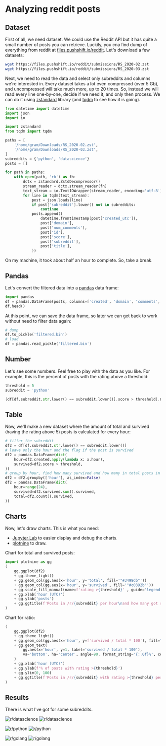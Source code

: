 # Analyzing reddit posts

## Dataset

First of all, we need dataset. We could use the Reddit API but it has quite a small number of posts you can retrieve. Luckily, you cna find dump of everything from reddit at [files.pushshift.io/reddit](https://files.pushshift.io/reddit/). Let's download a few datasets:

```bash
wget https://files.pushshift.io/reddit/submissions/RS_2020-02.zst
wget https://files.pushshift.io/reddit/submissions/RS_2020-03.zst
```

Next, we need to read the data and select only subreddits and columns we're interested in. Every dataset takes a lot even compressed (over 5 Gb), and uncompressed will take much more, up to 20 times. So, instead we will read every line one-by-one, decide if we need it, and only then process. We can do it using [zstandard](https://pypi.org/project/zstandard/) library (and [tqdm](https://tqdm.github.io/) to see how it is going).

```python
from datetime import datetime
import json
import io

import zstandard
from tqdm import tqdm

paths = [
    '/home/gram/Downloads/RS_2020-02.zst',
    '/home/gram/Downloads/RS_2020-03.zst',
]
subreddits = {'python', 'datascience'}
posts = []

for path in paths:
    with open(path, 'rb') as fh:
        dctx = zstandard.ZstdDecompressor()
        stream_reader = dctx.stream_reader(fh)
        text_stream = io.TextIOWrapper(stream_reader, encoding='utf-8')
        for line in tqdm(text_stream):
            post = json.loads(line)
            if post['subreddit'].lower() not in subreddits:
                continue
            posts.append((
                datetime.fromtimestamp(post['created_utc']),
                post['domain'],
                post['num_comments'],
                post['id'],
                post['score'],
                post['subreddit'],
                post['title'],
            ))
```

On my machine, it took about half an hour to complete. So, take a break.

## Pandas

Let's convert the filtered data into a [pandas](https://pandas.pydata.org/) data frame:

```python
import pandas
df = pandas.DataFrame(posts, columns=['created', 'domain', 'comments', 'id', 'score', 'subreddit', 'title'])
df.head()
```

At this point, we can save the data frame, so later we can get back to work without need to filter data again:

```python
# dump
df.to_pickle('filtered.bin')
# load
df = pandas.read_pickle('filtered.bin')
```

## Number

Let's see some numbers. Feel free to play with the data as you like. For example, this is the percent of posts with the rating above a threshold:

```python
threshold = 5
subreddit = 'python'

(df[df.subreddit.str.lower() == subreddit.lower()].score > threshold).mean()
```

## Table

Now, we'll make a new dataset where the amount of total and survived (having the rating above 5) posts is calculated for every hour:

```python
# filter the subreddit
df2 = df[df.subreddit.str.lower() == subreddit.lower()]
# leave only the hour and the flag if the post is survived
df2 = pandas.DataFrame(dict(
    hour=df2.created.apply(lambda x: x.hour),
    survived=df2.score > threshold,
))
# group by hour, find how many survived and how many in total posts in every hour
df2 = df2.groupby(['hour'], as_index=False)
df2 = pandas.DataFrame(dict(
    hour=range(24),
    survived=df2.survived.sum().survived,
    total=df2.count().survived,
))
```

## Charts

Now, let's draw charts. This is what you need:

+ [Jupyter Lab](https://jupyterlab.readthedocs.io/en/stable/) to easier display and debug the charts.
+ [plotnine](https://plotnine.readthedocs.io/en/stable/) to draw.

Chart for total and survived posts:

```python
import plotnine as gg
(
    gg.ggplot(df2)
    + gg.theme_light()
    + gg.geom_col(gg.aes(x='hour', y='total', fill='"#3498db"'))
    + gg.geom_col(gg.aes(x='hour', y='survived', fill='"#c0392b"'))
    + gg.scale_fill_manual(name=f'rating >{threshold}' , guide='legend', values=['#3498db', '#c0392b'], labels=['no', 'yes'])
    + gg.xlab('hour (UTC)')
    + gg.ylab('posts')
    + gg.ggtitle(f'Posts in /r/{subreddit} per hour\nand how many got rating above {threshold}')
)
```

Chart for ratio:

```python
(
    gg.ggplot(df2)
    + gg.theme_light()
    + gg.geom_col(gg.aes(x='hour', y=f'survived / total * 100'), fill="#c0392b")
    + gg.geom_text(
        gg.aes(x='hour', y=1, label='survived / total * 100'),
        va='bottom', ha='center', angle=90, format_string='{:.0f}%', color='white',
    )
    + gg.xlab('hour (UTC)')
    + gg.ylab(f'% of posts with rating >{threshold}')
    + gg.ylim(0, 100)
    + gg.ggtitle(f'Posts in /r/{subreddit} with rating >{threshold} per hour')
)
```

## Results

There is what I've got for some subreddits.

![r/datascience](./assets/datascience-total.png)
![r/datascience](./assets/datascience-ratio.png)

![r/python](./assets/python-total.png)
![r/python](./assets/python-ratio.png)

![r/golang](./assets/golang-total.png)
![r/golang](./assets/golang-ratio.png)
